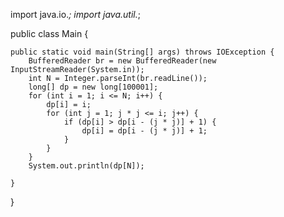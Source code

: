 import java.io.*;
import java.util.*;


public class Main {

    public static void main(String[] args) throws IOException {
        BufferedReader br = new BufferedReader(new InputStreamReader(System.in));
        int N = Integer.parseInt(br.readLine());
        long[] dp = new long[100001];
        for (int i = 1; i <= N; i++) {
            dp[i] = i;
            for (int j = 1; j * j <= i; j++) {
                if (dp[i] > dp[i - (j * j)] + 1) {
                    dp[i] = dp[i - (j * j)] + 1;
                }
            }
        }
        System.out.println(dp[N]);

    }
}
